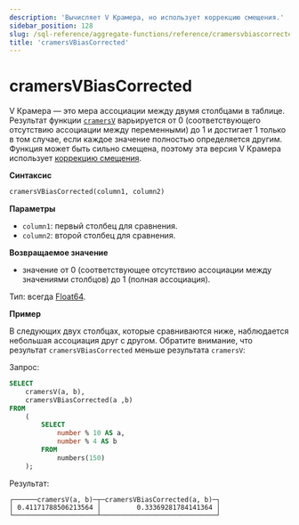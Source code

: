 ```yaml
---
description: 'Вычисляет V Крамера, но использует коррекцию смещения.'
sidebar_position: 128
slug: /sql-reference/aggregate-functions/reference/cramersvbiascorrected
title: 'cramersVBiasCorrected'
---
```



# cramersVBiasCorrected

V Крамера — это мера ассоциации между двумя столбцами в таблице. Результат функции [`cramersV`](./cramersv.md) варьируется от 0 (соответствующего отсутствию ассоциации между переменными) до 1 и достигает 1 только в том случае, если каждое значение полностью определяется другим. Функция может быть сильно смещена, поэтому эта версия V Крамера использует [коррекцию смещения](https://en.wikipedia.org/wiki/Cram%C3%A9r%27s_V#Bias_correction).

**Синтаксис**

```sql
cramersVBiasCorrected(column1, column2)
```

**Параметры**

- `column1`: первый столбец для сравнения.
- `column2`: второй столбец для сравнения.

**Возвращаемое значение**

- значение от 0 (соответствующее отсутствию ассоциации между значениями столбцов) до 1 (полная ассоциация).

Тип: всегда [Float64](../../../sql-reference/data-types/float.md).

**Пример**

В следующих двух столбцах, которые сравниваются ниже, наблюдается небольшая ассоциация друг с другом. Обратите внимание, что результат `cramersVBiasCorrected` меньше результата `cramersV`:

Запрос:

```sql
SELECT
    cramersV(a, b),
    cramersVBiasCorrected(a ,b)
FROM
    (
        SELECT
            number % 10 AS a,
            number % 4 AS b
        FROM
            numbers(150)
    );
```

Результат:

```response
┌──────cramersV(a, b)─┬─cramersVBiasCorrected(a, b)─┐
│ 0.41171788506213564 │         0.33369281784141364 │
└─────────────────────┴─────────────────────────────┘
```
